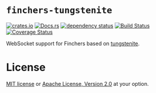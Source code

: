 # `finchers-tungstenite`

[![crates.io](https://img.shields.io/crates/v/finchers-tungstenite.svg)](https://crates.io/crates/finchers-tungstenite)
[![Docs.rs](https://docs.rs/finchers-tungstenite/badge.svg)](https://docs.rs/finchers-tungstenite)
[![dependency status](https://deps.rs/crate/finchers-tungstenite/0.2.0/status.svg)](https://deps.rs/crate/finchers-tungstenite/0.2.0)
[![Build Status](https://travis-ci.org/finchers-rs/finchers-tungstenite.svg?branch=master)](https://travis-ci.org/finchers-rs/finchers-tungstenite)
[![Coverage Status](https://coveralls.io/repos/github/finchers-rs/finchers-tungstenite/badge.svg?branch=master)](https://coveralls.io/github/finchers-rs/finchers-tungstenite?branch=master)

WebSocket support for Finchers based on [tungstenite].

[tungstenite]: https://github.com/snapview/tungstenite-rs

# License
[MIT license](../LICENSE-MIT) or [Apache License, Version 2.0](../LICENSE-APACHE) at your option.
